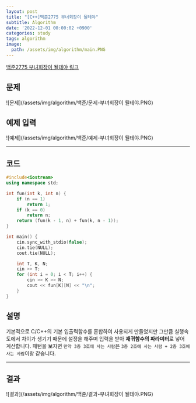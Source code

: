 ```yaml
---
layout: post
title: "[C++]백준2775 부녀회장이 될테야"
subtitle: Algorithm
date: '2022-12-01 00:00:02 +0900'
categories: study
tags: algorithm
image:
  path: /assets/img/algorithm/main.PNG
---
```


[백준2775 부녀회장이 될테야 링크](https://www.acmicpc.net/problem/2775)

<!--more-->

## 문제
![문제](/assets/img/algorithm/백준/문제-부녀회장이 될테야.PNG)

## 예제 입력
![예제](/assets/img/algorithm/백준/예제-부녀회장이 될테야.PNG)

---

## 코드
```cpp
#include<iostream>
using namespace std;

int fun(int k, int n) {
    if (n == 1)
        return 1;
    if (k == 0)
        return n;
    return (fun(k - 1, n) + fun(k, n - 1));
}

int main() {
    cin.sync_with_stdio(false);
    cin.tie(NULL);
    cout.tie(NULL);

    int T, K, N;
    cin >> T;
    for (int i = 0; i < T; i++) {
        cin >> K >> N;
        cout << fun[K][N] << "\n";
    }
}
```
## 설명
기본적으로 C/C++의 기본 입출력함수를 혼합하여 사용되게 만들었지만 그만큼 실행속도에서 차이가 생기기 때문에 설정을 해주며 입력을 받아 **재귀함수의 파라미터**로 넣어 계산합니다. 패턴을 보자면 `만약 3층 3호에 사는 사람`은 `3층 2호에 사는 사람 + 2층 3호에 사는 사람`이랑 같습니다.

---

## 결과
![결과](/assets/img/algorithm/백준/결과-부녀회장이 될테야.PNG)